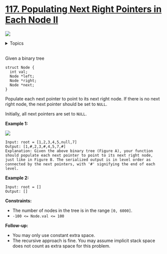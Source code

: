 # [117. Populating Next Right Pointers in Each Node II](https://leetcode-cn.com/problems/populating-next-right-pointers-in-each-node-ii/)

![](https://img.shields.io/badge/Difficulty-Medium-F8AF40.svg)

<details>
<summary>Topics</summary>

* [`Linked List`](https://leetcode.com/tag/linked-list/)
* [`Binary Tree`](https://leetcode.com/tag/binary-tree/)
* [`Tree`](https://leetcode.com/tag/tree/)
* [`Breadth-first Search`](https://leetcode.com/tag/breadth-first-search/)
* [`Depth-first Search`](https://leetcode.com/tag/depth-first-search/)

</details>
<br />

Given a binary tree

```
struct Node {
  int val;
  Node *left;
  Node *right;
  Node *next;
}
```

Populate each next pointer to point to its next right node. If there is no next right node, the next pointer should be set to `NULL`.

Initially, all next pointers are set to `NULL`.

**Example 1:**

![](https://assets.leetcode.com/uploads/2019/02/15/117_sample.png)

```
Input: root = [1,2,3,4,5,null,7]
Output: [1,#,2,3,#,4,5,7,#]
Explanation: Given the above binary tree (Figure A), your function should populate each next pointer to point to its next right node, just like in Figure B. The serialized output is in level order as connected by the next pointers, with '#' signifying the end of each level.
```

**Example 2:**

```
Input: root = []
Output: []
```

**Constraints:**

 + The number of nodes in the tree is in the range `[0, 6000]`.
 + `-100 <= Node.val <= 100`

**Follow-up:**

 + You may only use constant extra space.
 + The recursive approach is fine. You may assume implicit stack space does not count as extra space for this problem.
